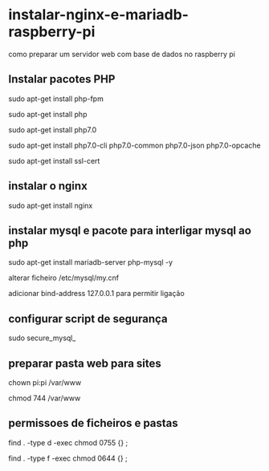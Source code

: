 # instalar-nginx-e-mariadb-raspberry-pi
como preparar um servidor web com base de dados no raspberry pi


## Instalar pacotes PHP
sudo apt-get install php-fpm

sudo apt-get install php

sudo apt-get install php7.0

sudo apt-get install  php7.0-cli php7.0-common php7.0-json php7.0-opcache

sudo apt-get install ssl-cert

## instalar o nginx
sudo apt-get install nginx

## instalar mysql e pacote para interligar mysql ao php

sudo apt-get install mariadb-server php-mysql -y

alterar ficheiro /etc/mysql/my.cnf

adicionar bind-address 127.0.0.1 para permitir ligação

## configurar script de segurança
sudo secure_mysql_


## preparar pasta web para sites
chown pi:pi /var/www

chmod 744 /var/www


## permissoes de ficheiros e pastas
find . -type d -exec chmod 0755 {} \;

find . -type f -exec chmod 0644 {} \;

